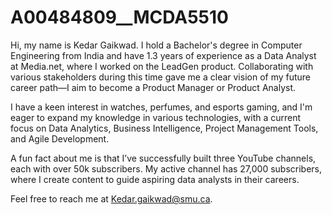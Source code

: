 # A00484809__MCDA5510
Hi, my name is Kedar Gaikwad. I hold a Bachelor's degree in Computer Engineering from India and have 1.3 years of experience as a Data Analyst at Media.net, where I worked on the LeadGen product. Collaborating with various stakeholders during this time gave me a clear vision of my future career path—I aim to become a Product Manager or Product Analyst.

I have a keen interest in watches, perfumes, and esports gaming, and I'm eager to expand my knowledge in various technologies, with a current focus on Data Analytics, Business Intelligence, Project Management Tools, and Agile Development.

A fun fact about me is that I’ve successfully built three YouTube channels, each with over 50k subscribers. My active channel has 27,000 subscribers, where I create content to guide aspiring data analysts in their careers.

Feel free to reach me at Kedar.gaikwad@smu.ca.

